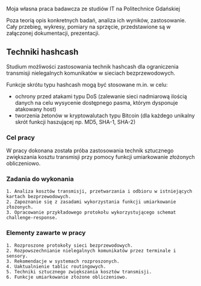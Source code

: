 Moja własna praca badawcza ze studiów IT na Politechnice Gdańskiej

Poza teorią opis konkretnych badań, analiza ich wyników, zastosowanie.
Cały przebieg, wykresy, pomiary na sprzęcie, przedstawione są w załączonej dokumentacji, prezentacji.

## Techniki hashcash

Studium możliwości zastosowania technik hashcash dla ograniczenia transmisji nielegalnych komunikatów w sieciach bezprzewodowych.

Funkcje skrótu typu hashcash mogą być stosowane m.in. w celu:
* ochrony przed atakami typu DoS (zalewanie sieci nadmiarową ilością danych na celu wysycenie dostępnego pasma, którym dysponuje atakowany host)
* tworzenia żetonów w kryptowalutach typu Bitcoin (dla każdego unikalny skrót funkcji haszującej np. MD5, SHA-1, SHA-2)

### Cel pracy

W pracy dokonana została próba zastosowania technik sztucznego zwiększania kosztu transmisji przy pomocy funkcji umiarkowanie złożonych obliczeniowo.  

### Zadania do wykonania

```
1. Analiza kosztów transmisji, przetwarzania i odbioru w istniejących kartach bezprzewodowych. 
2. Zapoznanie się z zasadami wykorzystania funkcji umiarkowanie złożonych. 
3. Opracowanie przykładowego protokołu wykorzystującego schemat challenge-response.
```

### Elementy zawarte w pracy

```
1. Rozproszone protokoły sieci bezprzewodowych.
2. Rozpowszechnianie nielegalnych komunikatów przez terminale i sensory.
3. Rekomendacje w systemach rozproszonych.
4. Uaktualnienie tablic routingowych.
5. Techniki sztucznego zwiększania kosztów transmisji.
6. Funkcje umiarkowanie złożone obliczeniowo.
```
